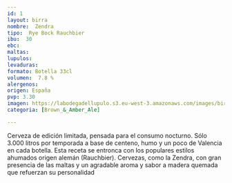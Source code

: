 ```yaml
---
id: 1
layout: birra
nombre:  Zendra
tipo:  Rye Bock Rauchbier
ibu:  30
ebc:
maltas: 
lupulos: 
levaduras: 
formato: Botella 33cl
volumen:  7.8 %
alergenos: 
origen: España
pvp: 3.30
imagen: https://labodegadellupulo.s3.eu-west-3.amazonaws.com/images/birras/zendra.jpg
categoria: [Brown_&_Amber_Ale]

---
```

Cerveza de edición limitada, pensada para el consumo nocturno. Sólo 3.000 litros por temporada a base de centeno, humo y un poco de Valencia en cada botella. Esta receta se entronca con los populares estilos ahumados origen alemán (Rauchbier). Cervezas, como la Zendra, con gran presencia de las maltas  y un agradable aroma y sabor a madera quemada que refuerzan su personalidad











